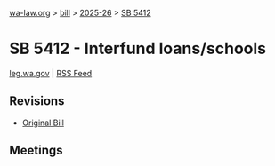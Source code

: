 [wa-law.org](/) > [bill](/bill/) > [2025-26](/bill/2025-26/) > [SB 5412](/bill/2025-26/sb/5412/)

# SB 5412 - Interfund loans/schools
[leg.wa.gov](https://app.leg.wa.gov/billsummary?BillNumber=5412&Year=2025&Initiative=false) | [RSS Feed](./rss.xml)

## Revisions
* [Original Bill](1/)

## Meetings